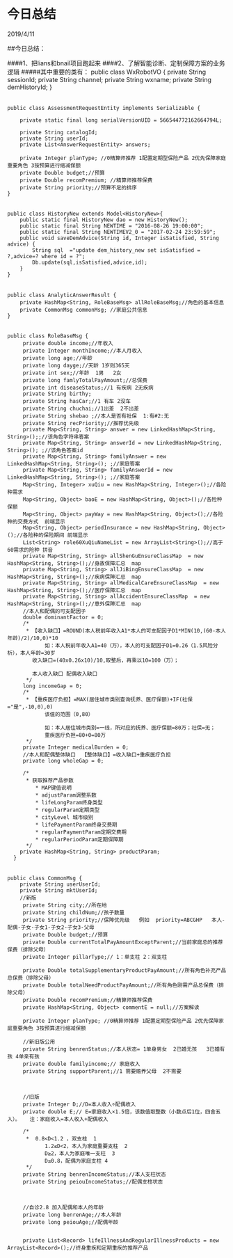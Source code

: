 #  今日总结
2019/4/11


##今日总结：
	
####1、把lians和bnail项目跑起来
####2、了解智能诊断、定制保障方案的业务逻辑
#####其中重要的类有：
    public class WxRobotVO {
        private String sessionId;
        private String channel;
        private String wxname;
        private String demHistoryId;
    }
######
    public class AssessmentRequestEntity implements Serializable {
    
        private static final long serialVersionUID = 566544772162664794L;
    
        private String catalogId;
        private String userId;
        private List<AnswerRequestEntity> answers;
        
        private Integer planType; //0精算师推荐 1配置定期型保险产品 2优先保障家庭重要角色 3按预算进行缩减保额
        private Double budget;//预算
        private Double recomPremium; //精算师推荐保费
        private String priority;//预算不足的排序
    }
######
    public class HistoryNew extends Model<HistoryNew>{
        public static final HistoryNew dao = new HistoryNew();
        public static final String NEWTIME = "2016-08-26 19:00:00";
        public static final String NEWTIMEV2_0 = "2017-02-24 23:59:59";
    	public void saveDemAdvice(String id, Integer isSatisfied, String advice) {
    		String sql  ="update dem_history_new set isSatisfied = ?,advice=? where id = ?";
    		Db.update(sql,isSatisfied,advice,id);
    	}
    }
######
    public class AnalyticAnswerResult {
    	private HashMap<String, RoleBaseMsg> allRoleBaseMsg;//角色的基本信息 
    	private CommonMsg commonMsg; //家庭公共信息    
    }
######
    public class RoleBaseMsg {
    	 private double income;//年收入
    	 private Integer monthIncome;//本人月收入
    	 private long age;//年龄
    	 private long dayge;//天龄 1岁则365天
    	 private int sex;//年龄  1男   2女
    	 private long famlyTotalPayAmount;//总保费
    	 private int diseaseStatus;//1 有疾病 2无疾病
    	 private String birthy;
    	 private String hasCar;//1 有车 2没车
    	 private String chuchai;//1出差  2不出差
     	 private String shebao ;//本人是否有社保  1:有#2:无
    	 private String recPriority;//推荐优先级 
    	 private Map<String, String> answer = new LinkedHashMap<String, String>();;//该角色字符串答案
    	 private Map<String, String> answerId = new LinkedHashMap<String, String>(); ;//该角色答案id
    	 private Map<String, String> familyAnswer = new LinkedHashMap<String, String>(); ;//家庭答案
    	 private Map<String, String> familyAnswerId = new LinkedHashMap<String, String>(); ;//家庭答案
    	 Map<String, Integer> xuQiu = new HashMap<String, Integer>();//各险种需求
         Map<String, Object> baoE = new HashMap<String, Object>();//各险种保额    
         Map<String, Object> payWay = new HashMap<String, Object>();//各险种的交费方式  前端显示
         Map<String, Object> periodInsurance = new HashMap<String, Object>();//各险种的保险期间 前端显示
         List<String> role60XuQiuNameList = new ArrayList<String>();//高于60需求的险种 拼音
    	 private Map<String, String> allShenGuEnsureClassMap  = new HashMap<String, String>();//身故保障汇总  map
    	 private Map<String, String> allJiBingEnsureClassMap  = new HashMap<String, String>();//疾病保障汇总  map
    	 private Map<String, String> allMedicalCareEnsureClassMap  = new HashMap<String, String>();//医疗保障汇总  map
    	 private Map<String, String> allAccidentEnsureClassMap  = new HashMap<String, String>();//意外保障汇总  map
    	 //本人和配偶的可支配因子 
         double dominantFactor = 0;
         /*
          * 【收入缺口】=ROUND(本人税前年收入A1*本人的可支配因子D1*MIN(10,(60-本人年龄)/2)/10,0)*10
    			如：本人税前年收入A1=40（万），本人的可支配因子D1=0.26（1.5风险分析），本人年龄=30岁
          	收入缺口=(40x0.26x10)/10,取整后，再乘以10=100（万）；
          
     	    本人收入缺口 配偶收入缺口
          */
         long incomeGap = 0;   
         /*
          * 【重疾医疗负担】=MAX(居住城市类别查询抚养、医疗保额)+IF(社保="是",-10,0),0)
    			该值的范围（0,80）
    			 
    			如：本人居住城市类别=一线，所对应的抚养、医疗保额=80万；社保=无；
    			重疾医疗负担=80+0=80万
          */
         private Integer medicalBurden = 0;
         //本人和配偶整体缺口  【整体缺口】=收入缺口+重疾医疗负担
         private long wholeGap = 0;
         
         /*
          * 获取推荐产品参数
    		 * MAP键值说明
    		 * adjustParam调整系数
    		 * lifeLongParam终身类型
    		 * regularParam定期类型
    		 * cityLevel 城市级别
    		 * lifePaymentParam终身交费期
    		 * regularPaymentParam定期交费期
    		 * regularPeriodParam定期保障期
          */
        private HashMap<String, String> productParam;
      }
######
    public class CommonMsg {
    	private String userUserId;
    	private String mktUserId;
    	//新版
    	 private String city;//所在地
    	 private String childNum;//孩子数量
    	 private String priority;//保障优先级   例如  priority=ABCGHP   本人-配偶-子女-子女1-子女2-子女3-父母
    	 private Double budget;//预算
    	 private Double currentTotalPayAmountExceptParent;//当前家庭总的推荐保费（排除父母）
    	 private Integer pillarType;// 1：单支柱 2：双支柱
    
    	 private Double totalSupplementaryProductPayAmount;//所有角色补充产品总保费（排除父母）
    	 private Double totalNeedProductPayAmount;//所有角色刚需产品总保费（排除父母）
    	 private Double recomPremium;//精算师推荐保费
    	 private HashMap<String, Object> commentE = null;//方案解读
    
    	 private Integer planType; //0精算师推荐 1配置定期型保险产品 2优先保障家庭重要角色 3按预算进行缩减保额
    
    	 //新旧版公用
    	 private String benrenStatus;//本人状态= 1单身男女  2已婚无孩   3已婚有孩 4单亲有孩
    	 private double familyincome;// 家庭收入
    	 private String supportParent;//1 需要赡养父母  2不需要
    
    	 
    	 
    	 //旧版
    	 private Integer D;//D=本人收入÷配偶收入
    	 private double E;// E=家庭收入×1.5倍，该数值取整数（小数点后1位，四舍五入）。   注：家庭收入=本人收入+配偶收入
    	
    	 /*
          *  0.8<D<1.2 ，双支柱  1
    			1.2≤D<2，本人为家庭重要支柱  2		
    			D≥2，本人为家庭唯一支柱  3	  	
    			D≤0.8，配偶为家庭支柱 4
          */
    	 private String benrenIncomeStatus;//本人支柱状态
    	 private String peiouIncomeStatus;//配偶支柱状态
    	 
    	 
    	 
    	 //自诊2.8 加入配偶和本人的年龄
    	 private long benrenAge;//本人年龄
    	 private long peiouAge;//配偶年龄
    
    	 
    	 private List<Record> lifeIllnessAndRegularIllnessProducts = new ArrayList<Record>();//终身重疾和定期重疾的推荐产品
